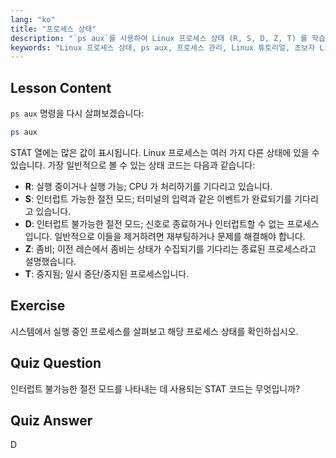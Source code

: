 ```yaml
---
lang: "ko"
title: "프로세스 상태"
description: "`ps aux`를 사용하여 Linux 프로세스 상태 (R, S, D, Z, T) 를 학습합니다. 일반적인 STAT 코드를 이해하고 프로세스를 효과적으로 관리합니다. Linux 여정을 시작하세요!"
keywords: "Linux 프로세스 상태, ps aux, 프로세스 관리, Linux 튜토리얼, 초보자 Linux, STAT 코드, Linux 가이드"
---
```


## Lesson Content

`ps aux` 명령을 다시 살펴보겠습니다:

```bash
ps aux
```

STAT 열에는 많은 값이 표시됩니다. Linux 프로세스는 여러 가지 다른 상태에 있을 수 있습니다. 가장 일반적으로 볼 수 있는 상태 코드는 다음과 같습니다:

- **R**: 실행 중이거나 실행 가능; CPU 가 처리하기를 기다리고 있습니다.
- **S**: 인터럽트 가능한 절전 모드; 터미널의 입력과 같은 이벤트가 완료되기를 기다리고 있습니다.
- **D**: 인터럽트 불가능한 절전 모드; 신호로 종료하거나 인터럽트할 수 없는 프로세스입니다. 일반적으로 이들을 제거하려면 재부팅하거나 문제를 해결해야 합니다.
- **Z**: 좀비; 이전 레슨에서 좀비는 상태가 수집되기를 기다리는 종료된 프로세스라고 설명했습니다.
- **T**: 중지됨; 일시 중단/중지된 프로세스입니다.

## Exercise

시스템에서 실행 중인 프로세스를 살펴보고 해당 프로세스 상태를 확인하십시오.

## Quiz Question

인터럽트 불가능한 절전 모드를 나타내는 데 사용되는 STAT 코드는 무엇입니까?

## Quiz Answer

D
